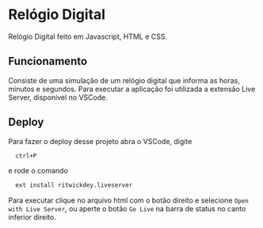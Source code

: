 # Relógio Digital
Relógio Digital feito em Javascript, HTML e CSS.

## Funcionamento
Consiste de uma simulação de um relógio digital que informa as horas, minutos e segundos. Para executar a aplicação foi utilizada a extensão Live Server, disponível no VSCode.

## Deploy

Para fazer o deploy desse projeto abra o VSCode, digite

```bash
  ctrl+P
```

e rode o comando

```bash
  ext install ritwickdey.liveserver
```

Para executar clique no arquivo html com o botão direito e selecione ```Open with Live Server```, ou aperte o botão ```Go Live``` na barra de status no canto inferior direito.